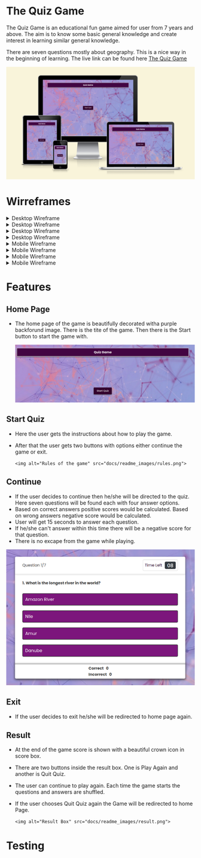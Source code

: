 # The Quiz Game

The Quiz Game is an educational fun game aimed for user from 7 years and above. The aim is to know some basic general knowledge and create
interest in learning similar general knowledge. 

There are seven questions mostly about geography. This is a nice way in the beginning of learning.
The live link can be found here [The Quiz Game](https://farhatamannaislam.github.io/Quiz-Game/)

 <img alt="Quiz Game" src="docs/readme_images/responsitor.png">


# Wirreframes

<details>

<summary>Desktop Wireframe</summary>

 <img alt="Desktop wireframe" src="docs/wireframe/desktopwireframe1.png">

</details>

<details>

<summary>Desktop Wireframe</summary>

 <img alt="Desktop wireframe" src="docs/wireframe/desktopwireframe2.png">

</details>

<details>

<summary>Desktop Wireframe</summary>

 <img alt="Desktop wireframe" src="docs/wireframe/desktopwireframe3.png">

</details>

<details>

<summary>Desktop Wireframe</summary>

 <img alt="Desktop wireframe" src="docs/wireframe/dektopwireframe4.png">

</details>

<details>

<summary>Mobile Wireframe</summary>

 <img alt="Mobile wireframe" src="docs/wireframe/mobilewireframe1.png">

</details>

<details>

<summary>Mobile Wireframe</summary>

 <img alt="Mobile wireframe" src="docs/wireframe/mobilewireframe2.png">

</details>

<details>

<summary>Mobile Wireframe</summary>

 <img alt="Mobile wireframe" src="docs/wireframe/mobilewireframe3.png">

</details>

<details>

<summary>Mobile Wireframe</summary>

 <img alt="Mobile wireframe" src="docs/wireframe/mobilewireframe4.png">

</details>

# Features

## Home Page

* The home page of the game is beautifully decorated witha purple backforund image. There is the tite of the game.
  Then there is the Start button to start the game with.

  <img alt="Home Page" src="docs/readme_images/homepage.png">

## Start Quiz

* Here the user gets the instructions about how to play the game.
* After that the user gets two buttons with options either continue the game or exit.

      <img alt="Rules of the game" src="docs/readme_images/rules.png">

## Continue

* If the user decides to continue then he/she will be directed to the quiz. Here seven questions will be found each with four
answer options.
* Based on correct answers positive scores would be calculated. Based on wrong answers negative score would be calculated.
* User will get 15 seconds to answer each question.
* If he/she can't answer within this time there will be a negative score for that question.
* There is no excape from the game while playing.

<img alt="Questions and answer options" src="docs/readme_images/questionanswer.png">

## Exit

* If the user decides to exit he/she will be redirected to home page again.

## Result

* At the end of the game score is shown with a beautiful crown icon in score box.
* There are two buttons inside the result box. One is Play Again and another is Quit Quiz.
* The user can continue to play again. Each time the game starts the questions and answers are shuffled.
* If the user chooses Quit Quiz again the Game will be redirected to home Page.

      <img alt="Result Box" src="docs/readme_images/result.png">


# Testing







